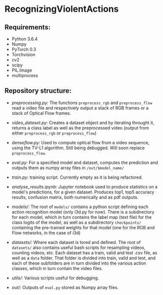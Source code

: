 # RecognizingViolentActions

## Requirements:
- Python 3.6.4
- Numpy
- PyTorch 0.3
- Torchvision
- cv2
- scipy
- PIL.Image
- multiprocess

## Repository structure:

- *preprocessing.py:* The functions `preprocess_rgb` and `preprocess_flow` read a video file and respectively output a stack of RGB frames or a stack of Optical Flow frames.

- *video_dataset.py:* Creates a dataset object and by iterating throught it, returns a class label as well as the preprocessed video (output from either `preprocess_rgb` or `preprocess_flow`)

- *denseflow.py:* Used to compute optical flow from a video sequence, using the TV-L1 algorithm. Still being debugged. Will soon replace `preprocess_flow`. 

- *eval.py:* For a specified model and dataset, computes the prediction and outputs them as numpy array files in `/out/$model_name/`

- *train.py:* training script. Currently empty as it is being refactored.

- *analyse_results.ipynb:* Jupyter notebook used to produce statistics on a model's predictions, for a given dataset. Produces top1, top5 accuracy results, confusion matrix, both numerically and as pdf outputs.

- *models/:* The root of `models/` contains a python script defining each action recognition model (only i3d.py for now). There is a subdirectory for each model, which in turn contains the label map (text file) for the class logits of the model, as well as a subdirectory `checkpoints/` containing the pre-trained weights for that model (one for the RGB and Flow networks, in the case of i3d)

- *datasets/:* Where each dataset is tored and defined. The root of `datasets/` also contains useful bash scripts for resampling videos, counting videos, etc. Each dataset has a train, valid and test .csv file, as well as a `data` folder. That folder is divided into train, valid and test, and each of these subfolders are in turn divided into the various action classes, which in turn contain the video files.

- *utils/:* Various scripts useful for debugging.

- *out/:* Outputs of `eval.py` stored as Numpy array files.


